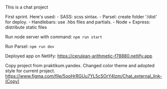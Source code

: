 This is a chat project

First sprint.
Here's used:
    - SASS: scss sintax.
    - Parsel: create folder '/dist' for deploy.
    - Handlebars: use .hbs files and partials.
    - Node + Express: distribute static files


Run node server with command:
`npm run start`

Run Parsel:
`npm run dev`

Deployed app on Netlify:
https://cerulean-arithmetic-f78880.netlify.app

Copy project from praktikum.yandex. Changed color theme and adopted style for current project. 
https://www.figma.com/file/5ooHrRGUu7YL5cSOrY4lzm/Chat_external_link-(Copy)
